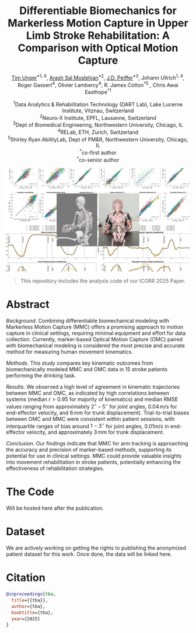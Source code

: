 <div align="center">

# Differentiable Biomechanics for Markerless Motion Capture in Upper Limb Stroke Rehabilitation: A Comparison with Optical Motion Capture

[Tim Unger](https://www.llui.org/lab/computer-vision-lab/)<sup>*1, </sup><sup>4</sup>, [Arash Sal Moslehian](https://moslehian.com)<sup>*2</sup>, [J.D. Peiffer](https://www.sralab.org/researchers/jd-peiffer)<sup>*3</sup>, Johann Ullrich<sup>1, </sup><sup>4</sup>, Roger Gassert<sup>4</sup>, Olivier Lambercy<sup>4</sup>, R. James Cotton<sup>†5</sup> , Chris Awai Easthope<sup>†1</sup>

<sup>1</sup>Data Analytics & Rehabilitation Technology (DART Lab), Lake Lucerne Institute, Vitznau, Switzerland <br>
<sup>2</sup>Neuro-X Institute, EPFL, Lausanne, Switzerland <br>
<sup>3</sup>Dept of Biomedical Engineering, Northwestern University, Chicago, IL <br>
<sup>4</sup>RELab, ETH, Zurich, Switzerland <br>
<sup>5</sup>Shirley Ryan AbilityLab, Dept of PM&R, Northwestern University, Chicago, IL <br>
<sup>*</sup>co-first author <br>
<sup>†</sup>co-senior author <br>

<img src="assets/frontmatter.jpg" width="800">

</div>

> This repository includes the analysis code of our ICORR 2025 Paper.

# Abstract
*Background*.
Combining differentiable biomechanical modeling with Markerless Motion Capture (MMC) offers a promising approach to motion capture in clinical settings, requiring minimal equipment and effort for data collection. Currently, marker-based Optical Motion Capture (OMC) paired with biomechanical modeling is considered the most precise and accurate method for measuring human movement kinematics.

*Methods*.
This study compares key kinematic outcomes from biomechanically modeled MMC and OMC data in 15 stroke patients performing the drinking task. 

*Results*.
We observed a high level of agreement in kinematic trajectories between MMC and OMC, as indicated by high correlations between systems (median $r > 0.95$ for majority of kinematics) and median $\text{RMSE}$ values ranging from approximately $2^\circ$ – $5^\circ$ for joint angles, $0.04 \, \text{m/s}$ for end-effector velocity, and $6 \, \text{mm}$ for trunk displacement). Trial-to-trial biases between OMC and MMC were consistent within patient sessions, with interquartile ranges of bias around $1-3^\circ$ for joint angles, $0.01m/s$ in end-effector velocity, and approximately $3 \, \text{mm}$ for trunk displacement. 

*Conclusion*.
Our findings indicate that MMC for arm tracking is approaching the accuracy and precision of marker-based methods, supporting its potential for use in clinical settings. MMC could provide valuable insights into movement rehabilitation in stroke patients, potentially enhancing the effectiveness of rehabilitation strategies.

# The Code
Will be hosted here after the publication.

# Dataset
We are actively working on getting the rights to publishing the anonymized patient dataset for this work. Once done, the data will be linked here.

# Citation

```bibtex
@inproceedings{tba,
  title={{tba}},
  author={tba},
  booktitle={tba},
  year={2025}
}
```
